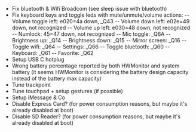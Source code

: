 - Fix bluetooth & Wifi Broadcom (see sleep issue with bluetooth)
- Fix keyboard keys and toggle leds with mute/unmute/volume actions:
-- Volume toggle left: e020=4a down, _Q43
-- Volume down left: e02e=49 down, not recognized
-- Volume up left: e030=48 down, not recognized
-- Numlock: 45=47 down, not recognized
-- Mic toggle: _Q6A
-- Brightness up: _Q14
-- Brightness down: _Q15
-- Mirror screen: _Q16
-- Toggle wifi: _Q64
-- Settings: _Q66
-- Toggle bluetooth: _Q60
-- Keyboard: _Q61
-- Favorite: _Q62
- Setup USB C hotplug
- Wrong battery percentage reported by both HWMonitor and system battery (it seems HWMonitor is considering the battery design capacity instead of the battery max capacity)
- Tune trackpoint
- Tune touchpad + setup gestures (if possible)
- Setup iMessage & Co
- Disable Express Card? (for power consumption reasons, but maybe it's already disabled at boot)
- Disable SD Reader? (for power consumption reasons, but maybe it's already disabled at boot)
